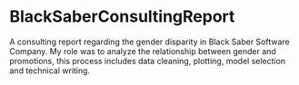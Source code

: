 # BlackSaberConsultingReport

A consulting report regarding the gender disparity in Black Saber Software Company. My role was to analyze the relationship between gender and promotions, this process includes 
data cleaning, plotting, model selection and technical writing.

